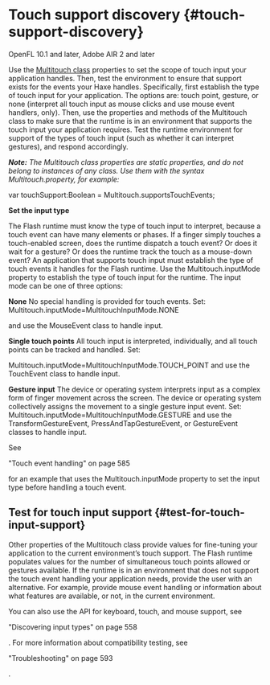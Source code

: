 # Touch support discovery {#touch-support-discovery}

OpenFL 10.1 and later, Adobe AIR 2 and later

Use the [Multitouch class](https://api.openfl.org/openfl/ui/Multitouch.html) properties to set the scope of touch input your application handles. Then, test the environment to ensure that support exists for the events your Haxe handles. Specifically, first establish the type of touch input for your application. The options are: touch point, gesture, or none (interpret all touch input as mouse clicks and use mouse event handlers, only). Then, use the properties and methods of the Multitouch class to make sure that the runtime is in an environment that supports the touch input your application requires. Test the runtime environment for support of the types of touch input (such as whether it can interpret gestures), and respond accordingly.

**_Note:_** _The Multitouch class properties are static properties, and do not belong to instances of any class. Use them with the syntax Multitouch.property, for example:_

var touchSupport:Boolean = Multitouch.supportsTouchEvents;

**Set the input type**

The Flash runtime must know the type of touch input to interpret, because a touch event can have many elements or phases. If a finger simply touches a touch-enabled screen, does the runtime dispatch a touch event? Or does it wait for a gesture? Or does the runtime track the touch as a mouse-down event? An application that supports touch input must establish the type of touch events it handles for the Flash runtime. Use the Multitouch.inputMode property to establish the type of touch input for the runtime. The input mode can be one of three options:

**None** No special handling is provided for touch events. Set: Multitouch.inputMode=MultitouchInputMode.NONE

and use the MouseEvent class to handle input.

**Single touch points** All touch input is interpreted, individually, and all touch points can be tracked and handled. Set:

Multitouch.inputMode=MultitouchInputMode.TOUCH_POINT and use the TouchEvent class to handle input.

**Gesture input** The device or operating system interprets input as a complex form of finger movement across the screen. The device or operating system collectively assigns the movement to a single gesture input event. Set: Multitouch.inputMode=MultitouchInputMode.GESTURE and use the TransformGestureEvent, PressAndTapGestureEvent, or GestureEvent classes to handle input.

See

"Touch event handling" on page 585

for an example that uses the Multitouch.inputMode property to set the input type before handling a touch event.

## Test for touch input support {#test-for-touch-input-support}

Other properties of the Multitouch class provide values for fine-tuning your application to the current environment’s touch support. The Flash runtime populates values for the number of simultaneous touch points allowed or gestures available. If the runtime is in an environment that does not support the touch event handling your application needs, provide the user with an alternative. For example, provide mouse event handling or information about what features are available, or not, in the current environment.

You can also use the API for keyboard, touch, and mouse support, see

"Discovering input types" on page 558

. For more information about compatibility testing, see

"Troubleshooting" on page 593

.